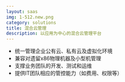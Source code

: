 ```yaml
---
layout: saas
img: 1-512.new.png
category: solutions
title: 混合云管理
description: 以应用为中心的混合云管理平台
---
```


 * 统一管理企业公有云、私有云及虚拟化环境
 * 兼容对遗留x86物理机器及小型机管理
 * 支撑业务团队的开发、测试和运维
 * 提供IT团队相应的管控能力（如费用、权限等）

